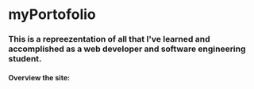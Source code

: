 # myPortofolio

### This is a repreezentation of all that I've learned and accomplished as a web developer and  software engineering student.
#### Overview the site:
